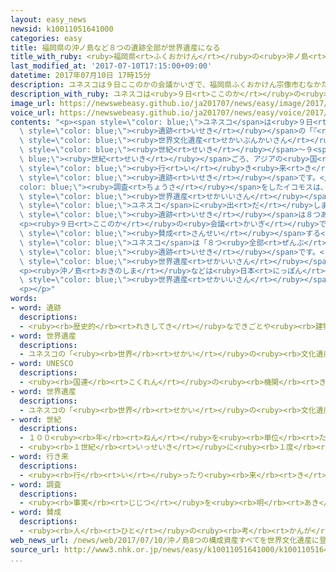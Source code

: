 ```yaml
---
layout: easy_news
newsid: k10011051641000
categories: easy
title: 福岡県の沖ノ島など８つの遺跡全部が世界遺産になる
title_with_ruby: <ruby>福岡県<rt>ふくおかけん</rt></ruby>の<ruby>沖ノ島<rt>おきのしま</rt></ruby>など８つの<ruby>遺跡<rt>いせき</rt></ruby><ruby>全部<rt>ぜんぶ</rt></ruby>が<ruby>世界遺産<rt>せかいいさん</rt></ruby>になる
last_modified_at: '2017-07-10T17:15:00+09:00'
datetime: 2017年07月10日 17時15分
description: ユネスコは９日ここのかの会議かいぎで、福岡県ふくおかけん宗像市むなかたしにある沖ノ島おきのしまや宗像大社むなかたたいしゃなど８つの遺跡いせきの「『神かみ宿やどる島しま』宗像むなかた・沖ノ島おきのしまと関連遺産群かんれんいさんぐん」を世界文化遺産せかいぶんかいさんにすることを決きめました。
description_with_ruby: ユネスコは<ruby>９日<rt>ここのか</rt></ruby>の<ruby>会議<rt>かいぎ</rt></ruby>で、<ruby>福岡県<rt>ふくおかけん</rt></ruby><ruby>宗像市<rt>むなかたし</rt></ruby>にある<ruby>沖ノ島<rt>おきのしま</rt></ruby>や<ruby>宗像大社<rt>むなかたたいしゃ</rt></ruby>など８つの<ruby>遺跡<rt>いせき</rt></ruby>の「『<ruby>神<rt>かみ</rt></ruby><ruby>宿<rt>やど</rt></ruby>る<ruby>島<rt>しま</rt></ruby>』<ruby>宗像<rt>むなかた</rt></ruby>・<ruby>沖ノ島<rt>おきのしま</rt></ruby>と<ruby>関連遺産群<rt>かんれんいさんぐん</rt></ruby>」を<ruby>世界文化遺産<rt>せかいぶんかいさん</rt></ruby>にすることを<ruby>決<rt>き</rt></ruby>めました。
image_url: https://newswebeasy.github.io/ja201707/news/easy/image/2017/07/10/k10011051641000.jpg
voice_url: https://newswebeasy.github.io/ja201707/news/easy/voice/2017/07/10/k10011051641000.mp3
contents: "<p><span style=\"color: blue;\">ユネスコ</span>は<ruby>９日<rt>ここのか</rt></ruby>の<ruby>会議<rt>かいぎ</rt></ruby>で、<ruby>福岡県<rt>ふくおかけん</rt></ruby><ruby>宗像市<rt>むなかたし</rt></ruby>にある<ruby>沖ノ島<rt>おきのしま</rt></ruby>や<ruby>宗像大社<rt>むなかたたいしゃ</rt></ruby>など８つの<span\
  \ style=\"color: blue;\"><ruby>遺跡<rt>いせき</rt></ruby></span>の「『<ruby>神<rt>かみ</rt></ruby><ruby>宿<rt>やど</rt></ruby>る<ruby>島<rt>しま</rt></ruby>』<ruby>宗像<rt>むなかた</rt></ruby>・<ruby>沖ノ島<rt>おきのしま</rt></ruby>と<ruby>関連遺産群<rt>かんれんいさんぐん</rt></ruby>」を<span\
  \ style=\"color: blue;\"><ruby>世界文化遺産<rt>せかいぶんかいさん</rt></ruby></span>にすることを<ruby>決<rt>き</rt></ruby>めました。４<span\
  \ style=\"color: blue;\"><ruby>世紀<rt>せいき</rt></ruby></span>〜９<span style=\"color:\
  \ blue;\"><ruby>世紀<rt>せいき</rt></ruby></span>ごろ、アジアの<ruby>国<rt>くに</rt></ruby>と<span\
  \ style=\"color: blue;\"><ruby>行<rt>い</rt></ruby>き<ruby>来<rt>き</rt></ruby></span>する<ruby>船<rt>ふね</rt></ruby>の<ruby>安全<rt>あんぜん</rt></ruby>を<ruby>祈<rt>いの</rt></ruby>っていたことがわかる<ruby>大切<rt>たいせつ</rt></ruby>な<span\
  \ style=\"color: blue;\"><ruby>遺跡<rt>いせき</rt></ruby></span>です。</p>\n<p><span style=\"\
  color: blue;\"><ruby>調査<rt>ちょうさ</rt></ruby></span>をしたイコモスは、５<ruby>月<rt>がつ</rt></ruby>に<ruby>沖ノ島<rt>おきのしま</rt></ruby>など４つだけを<span\
  \ style=\"color: blue;\"><ruby>世界遺産<rt>せかいいさん</rt></ruby></span>にするようにという<ruby>意見<rt>いけん</rt></ruby>を<span\
  \ style=\"color: blue;\">ユネスコ</span>に<ruby>出<rt>だ</rt></ruby>しました。しかし、<ruby>日本<rt>にっぽん</rt></ruby>は、<ruby>大切<rt>たいせつ</rt></ruby>な<span\
  \ style=\"color: blue;\"><ruby>遺跡<rt>いせき</rt></ruby></span>は８つあると<ruby>熱心<rt>ねっしん</rt></ruby>に<ruby>説明<rt>せつめい</rt></ruby>していました。</p>\n\
  <p><ruby>９日<rt>ここのか</rt></ruby>の<ruby>会議<rt>かいぎ</rt></ruby>では<ruby>日本<rt>にっぽん</rt></ruby>の<ruby>説明<rt>せつめい</rt></ruby>に<span\
  \ style=\"color: blue;\"><ruby>賛成<rt>さんせい</rt></ruby></span>する<ruby>意見<rt>いけん</rt></ruby>がたくさん<ruby>出<rt>で</rt></ruby>ました。<span\
  \ style=\"color: blue;\">ユネスコ</span>は「８つ<ruby>全部<rt>ぜんぶ</rt></ruby>が<ruby>大切<rt>たいせつ</rt></ruby>な<span\
  \ style=\"color: blue;\"><ruby>遺跡<rt>いせき</rt></ruby></span>です。<ruby>古<rt>ふる</rt></ruby>い<ruby>時代<rt>じだい</rt></ruby>からずっと<ruby>船<rt>ふね</rt></ruby>の<ruby>安全<rt>あんぜん</rt></ruby>を<ruby>祈<rt>いの</rt></ruby>り<ruby>続<rt>つづ</rt></ruby>けていることがわかります」と<ruby>言<rt>い</rt></ruby>って、８つ<ruby>全部<rt>ぜんぶ</rt></ruby>を<span\
  \ style=\"color: blue;\"><ruby>世界遺産<rt>せかいいさん</rt></ruby></span>にすることを<ruby>決<rt>き</rt></ruby>めました。</p>\n\
  <p><ruby>沖ノ島<rt>おきのしま</rt></ruby>などは<ruby>日本<rt>にっぽん</rt></ruby>で２１<ruby>番目<rt>ばんめ</rt></ruby>の<span\
  \ style=\"color: blue;\"><ruby>世界遺産<rt>せかいいさん</rt></ruby></span>になります。</p>\n<p></p>\n\
  <p></p>"
words:
- word: 遺跡
  descriptions:
  - <ruby><rb>歴史的</rb><rt>れきしてき</rt></ruby>なできごとや<ruby><rb>建物</rb><rt>たてもの</rt></ruby>のあった<ruby><rb>場所</rb><rt>ばしょ</rt></ruby>。
- word: 世界遺産
  descriptions:
  - ユネスコの「<ruby><rb>世界</rb><rt>せかい</rt></ruby>の<ruby><rb>文化遺産</rb><rt>ぶんかいさん</rt></ruby><ruby><rb>及</rb><rt>およ</rt></ruby>び<ruby><rb>自然遺産</rb><rt>しぜんいさん</rt></ruby>の<ruby><rb>保護</rb><rt>ほご</rt></ruby>に<ruby><rb>関</rb><rt>かん</rt></ruby>する<ruby><rb>条約</rb><rt>じょうやく</rt></ruby>」（「<ruby><rb>世界遺産保護条約</rb><rt>せかいいさんほごじょうやく</rt></ruby>」）にもとづいて<ruby><rb>決</rb><rt>き</rt></ruby>められた、<ruby><rb>世界的</rb><rt>せかいてき</rt></ruby>に<ruby><rb>残</rb><rt>のこ</rt></ruby>す<ruby><rb>価値</rb><rt>かち</rt></ruby>があると<ruby><rb>認</rb><rt>みと</rt></ruby>められた<ruby><rb>文化</rb><rt>ぶんか</rt></ruby>や<ruby><rb>自然</rb><rt>しぜん</rt></ruby>。<ruby><rb>日本</rb><rt>にっぽん</rt></ruby>では、<ruby><rb>文化遺産</rb><rt>ぶんかいさん</rt></ruby>として<ruby><rb>姫路城</rb><rt>ひめじじょう</rt></ruby>や<ruby><rb>法隆寺</rb><rt>ほうりゅうじ</rt></ruby>・<ruby><rb>沖縄</rb><rt>おきなわ</rt></ruby>の<ruby><rb>首里城</rb><rt>しゅりじょう</rt></ruby>など、<ruby><rb>自然遺産</rb><rt>しぜんいさん</rt></ruby>として<ruby><rb>屋久島</rb><rt>やくしま</rt></ruby>や<ruby><rb>白神山地</rb><rt>しらかみさんち</rt></ruby>などが<ruby><rb>指定</rb><rt>してい</rt></ruby>されている。
- word: UNESCO
  descriptions:
  - <ruby><rb>国連</rb><rt>こくれん</rt></ruby>の<ruby><rb>機関</rb><rt>きかん</rt></ruby>の<ruby><rb>一</rb><rt>ひと</rt></ruby>つで、<ruby><rb>教育</rb><rt>きょういく</rt></ruby>や<ruby><rb>科学</rb><rt>かがく</rt></ruby>、また<ruby><rb>文化</rb><rt>ぶんか</rt></ruby>を<ruby><rb>通</rb><rt>つう</rt></ruby>じて、たがいに<ruby><rb>理解</rb><rt>りかい</rt></ruby>し<ruby><rb>合</rb><rt>あ</rt></ruby>い、<ruby><rb>世界</rb><rt>せかい</rt></ruby>の<ruby><rb>平和</rb><rt>へいわ</rt></ruby>と<ruby><rb>安全</rb><rt>あんぜん</rt></ruby>を<ruby><rb>守</rb><rt>まも</rt></ruby>ることを<ruby><rb>目的</rb><rt>もくてき</rt></ruby>としている。
- word: 世界遺産
  descriptions:
  - ユネスコの「<ruby><rb>世界</rb><rt>せかい</rt></ruby>の<ruby><rb>文化遺産</rb><rt>ぶんかいさん</rt></ruby><ruby><rb>及</rb><rt>およ</rt></ruby>び<ruby><rb>自然遺産</rb><rt>しぜんいさん</rt></ruby>の<ruby><rb>保護</rb><rt>ほご</rt></ruby>に<ruby><rb>関</rb><rt>かん</rt></ruby>する<ruby><rb>条約</rb><rt>じょうやく</rt></ruby>」（「<ruby><rb>世界遺産保護条約</rb><rt>せかいいさんほごじょうやく</rt></ruby>」）にもとづいて<ruby><rb>決</rb><rt>き</rt></ruby>められた、<ruby><rb>世界的</rb><rt>せかいてき</rt></ruby>に<ruby><rb>残</rb><rt>のこ</rt></ruby>す<ruby><rb>価値</rb><rt>かち</rt></ruby>があると<ruby><rb>認</rb><rt>みと</rt></ruby>められた<ruby><rb>文化</rb><rt>ぶんか</rt></ruby>や<ruby><rb>自然</rb><rt>しぜん</rt></ruby>。<ruby><rb>日本</rb><rt>にっぽん</rt></ruby>では、<ruby><rb>文化遺産</rb><rt>ぶんかいさん</rt></ruby>として<ruby><rb>姫路城</rb><rt>ひめじじょう</rt></ruby>や<ruby><rb>法隆寺</rb><rt>ほうりゅうじ</rt></ruby>・<ruby><rb>沖縄</rb><rt>おきなわ</rt></ruby>の<ruby><rb>首里城</rb><rt>しゅりじょう</rt></ruby>など、<ruby><rb>自然遺産</rb><rt>しぜんいさん</rt></ruby>として<ruby><rb>屋久島</rb><rt>やくしま</rt></ruby>や<ruby><rb>白神山地</rb><rt>しらかみさんち</rt></ruby>などが<ruby><rb>指定</rb><rt>してい</rt></ruby>されている。
- word: 世紀
  descriptions:
  - １００<ruby><rb>年</rb><rt>ねん</rt></ruby>を<ruby><rb>単位</rb><rt>たんい</rt></ruby>として<ruby><rb>数</rb><rt>かぞ</rt></ruby>える<ruby><rb>年代</rb><rt>ねんだい</rt></ruby>の<ruby><rb>数</rb><rt>かぞ</rt></ruby>え<ruby><rb>方</rb><rt>かた</rt></ruby>。<ruby><rb>西暦</rb><rt>せいれき</rt></ruby>１<ruby><rb>年</rb><rt>ねん</rt></ruby>から１００<ruby><rb>年</rb><rt>ねん</rt></ruby>までを<ruby><rb>１世紀</rb><rt>いっせいき</rt></ruby>と<ruby><rb>呼</rb><rt>よ</rt></ruby>ぶ。<ruby><rb>２１世紀</rb><rt>にじゅういっせいき</rt></ruby>は２００１<ruby><rb>年</rb><rt>ねん</rt></ruby>から２１００<ruby><rb>年</rb><rt>ねん</rt></ruby>まで。
  - <ruby><rb>１世紀</rb><rt>いっせいき</rt></ruby>に<ruby><rb>１度</rb><rt>いちど</rt></ruby>しかないようなもの。
- word: 行き来
  descriptions:
  - <ruby><rb>行</rb><rt>い</rt></ruby>ったり<ruby><rb>来</rb><rt>き</rt></ruby>たりすること。<ruby><rb>往来</rb><rt>おうらい</rt></ruby>。
- word: 調査
  descriptions:
  - <ruby><rb>事実</rb><rt>じじつ</rt></ruby>を<ruby><rb>明</rb><rt>あき</rt></ruby>らかにするために、<ruby><rb>調</rb><rt>しら</rt></ruby>べること。
- word: 賛成
  descriptions:
  - <ruby><rb>人</rb><rt>ひと</rt></ruby>の<ruby><rb>考</rb><rt>かんが</rt></ruby>えをよいと<ruby><rb>認</rb><rt>みと</rt></ruby>めること。<ruby><rb>同意</rb><rt>どうい</rt></ruby>すること。
web_news_url: /news/web/2017/07/10/沖ノ島8つの構成資産すべてを世界文化遺産に登録/
source_url: http://www3.nhk.or.jp/news/easy/k10011051641000/k10011051641000.html
...
```


